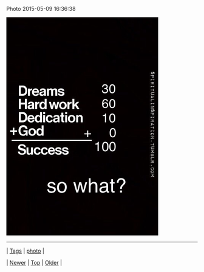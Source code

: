 <!--
title: Photo 2015-05-09 16
date: 2020-06-28T15:27:00.079Z
tags: photo
-->


Photo 2015-05-09 16:36:38

![](118533261664-0.jpg)

<!--BOTTOM-POST-NAVIGATION-->
---

| [Tags](tags.md) | [photo](tag-photo.md) |

| [Newer](118527292974.md) | [Top](index.md) | [Older](118596393589.md) |